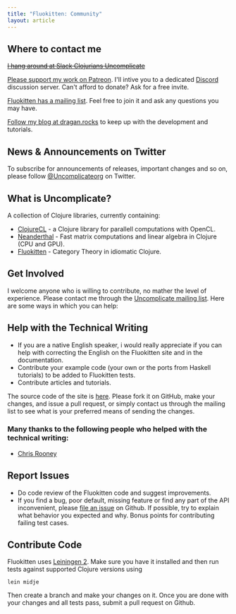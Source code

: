 ```yaml
---
title: "Fluokitten: Community"
layout: article
---
```


## Where to contact me

~~[I hang around at Slack Clojurians Uncomplicate](https://clojurians.slack.com/messages/uncomplicate/details/)~~
<p><a href="https://patreon.com/draganrocks">Please support my work on Patreon</a>. I'll intive you to a dedicated <a href="https://discordapp.com">Discord</a> discussion server. Can't afford to donate? Ask for a free invite.</p>

[Fluokitten has a mailing list](https://groups.google.com/forum/#!forum/uncomplicate). Feel free to join it and ask any questions you may have.

[Follow my blog at dragan.rocks](https://dragan.rocks) to keep up with the development and tutorials.

## News & Announcements on Twitter

To subscribe for announcements of releases, important changes and so on, please follow [@Uncomplicateorg](https://twitter.com/#!/uncomplicateorg) on Twitter.

## What is Uncomplicate?

A collection of Clojure libraries, currently containing:

* [ClojureCL](https://clojurecl.uncomplicate.org) - a Clojure library for parallell computations with OpenCL.
* [Neanderthal](https://neanderthal.uncomplicate.org) - Fast matrix computations and linear algebra in Clojure (CPU and GPU).
* [Fluokitten](https://fluokitten.uncomplicate.org) - Category Theory in idiomatic Clojure.


## Get Involved

I welcome anyone who is willing to contribute, no mather the level of experience. Please contact me through the [Uncomplicate mailing list](https://groups.google.com/forum/#!forum/uncomplicate).
Here are some ways in which you can help:

## Help with the Technical Writing

* If you are a native English speaker, i would really appreciate if you can help with correcting the English on the Fluokitten site and in the  documentation.
* Contribute your example code (your own or the ports from Haskell tutorials) to be added to Fluokitten tests.
* Contribute articles and tutorials.

The source code of the site is [here](https://github.com/uncomplicate/fluokitten/tree/gh-pages). Please fork it on GitHub, make your changes, and issue a pull request, or simply contact us through the mailing list to see what is your preferred means of sending the changes.

### Many thanks to the following people who helped with the technical writing:
* [Chris Rooney](https://github.com/crooney)

## Report Issues

* Do code review of the Fluokitten code and suggest improvements.
* If you find a bug, poor default, missing feature or find any part of the API inconvenient, please [file an issue](https://github.com/uncomplicate/fluokitten/issues) on Github.
If possible, try to explain what behavior you expected and why. Bonus points for contributing failing test cases.

## Contribute Code

Fluokitten uses [Leiningen 2](https://github.com/technomancy/leiningen/blob/master/doc/TUTORIAL.md). Make sure you have it installed and then run tests against supported Clojure versions using

    lein midje

Then create a branch and make your changes on it. Once you are done with your changes and all tests pass, submit a pull request on Github.
